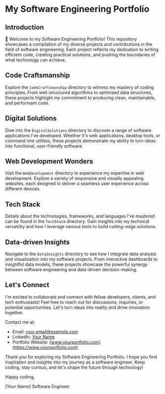 # My Software Engineering Portfolio

## Introduction

👋 Welcome to my Software Engineering Portfolio! This repository showcases a compilation of my diverse projects and contributions in the field of software engineering. Each project reflects my dedication to writing efficient code, creating practical solutions, and pushing the boundaries of what technology can achieve.

## Code Craftsmanship

Explore the `CodeCraftsmanship` directory to witness my mastery of coding principles. From well-structured algorithms to optimized data structures, these projects highlight my commitment to producing clean, maintainable, and performant code.

## Digital Solutions

Dive into the `DigitalSolutions` directory to discover a range of software applications I've developed. Whether it's web applications, desktop tools, or command-line utilities, these projects demonstrate my ability to turn ideas into functional, user-friendly software.

## Web Development Wonders

Visit the `WebDevelopment` directory to experience my expertise in web development. Explore a variety of responsive and visually appealing websites, each designed to deliver a seamless user experience across different devices.

## Tech Stack

Details about the technologies, frameworks, and languages I've mastered can be found in the `TechStack` directory. Gain insights into my technical versatility and how I leverage various tools to build cutting-edge solutions.

## Data-driven Insights

Navigate to the `DataInsights` directory to see how I integrate data analysis and visualization into my software projects. From interactive dashboards to insightful data models, these projects showcase the powerful synergy between software engineering and data-driven decision-making.

## Let's Connect

I'm excited to collaborate and connect with fellow developers, clients, and tech enthusiasts! Feel free to reach out for discussions, inquiries, or potential opportunities. Let's turn ideas into reality and drive innovation together.

Contact me at:
- Email: [your.email@example.com](mailto:your.email@example.com)
- LinkedIn: [Your Name](https://www.linkedin.com/in/yourname)
- Portfolio Website: [www.yourportfolio.com](https://www.yourportfolio.com)

Thank you for exploring my Software Engineering Portfolio. I hope you find inspiration and insights into my journey as a software engineer. Keep coding, stay curious, and let's shape the future through technology!

Happy coding,

[Your Name]
Software Engineer
